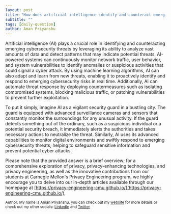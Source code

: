 ```yaml
---
layout: post
title: "How does artificial intelligence identify and counteract emerging cybersecurity threats?"
subtitle: ""
tags: [daily-question]
author: Aman Priyanshu
---
```


Artificial intelligence (AI) plays a crucial role in identifying and counteracting emerging cybersecurity threats by leveraging its ability to analyze vast amounts of data and detect patterns that may indicate potential threats. AI-powered systems can continuously monitor network traffic, user behavior, and system vulnerabilities to identify anomalies or suspicious activities that could signal a cyber attack. By using machine learning algorithms, AI can also adapt and learn from new threats, enabling it to proactively identify and respond to emerging cybersecurity risks in real time. Additionally, AI can automate threat response by deploying countermeasures such as isolating compromised systems, blocking malicious traffic, or patching vulnerabilities to prevent further exploitation.

To put it simply, imagine AI as a vigilant security guard in a bustling city. The guard is equipped with advanced surveillance cameras and sensors that constantly monitor the surroundings for any unusual activity. If the guard detects something out of the ordinary, such as a suspicious individual or a potential security breach, it immediately alerts the authorities and takes necessary actions to neutralize the threat. Similarly, AI uses its advanced capabilities to monitor digital environments and swiftly respond to emerging cybersecurity threats, helping to safeguard sensitive information and prevent potential cyber attacks.

Please note that the provided answer is a brief overview; for a comprehensive exploration of privacy, privacy-enhancing technologies, and privacy engineering, as well as the innovative contributions from our students at Carnegie Mellon's Privacy Engineering program, we highly encourage you to delve into our in-depth articles available through our homepage at [https://privacy-engineering-cmu.github.io/](https://privacy-engineering-cmu.github.io/).

<small>Author: My name is Aman Priyanshu, you can check out my [website](https://amanpriyanshu.github.io/) for more details or check out my other socials: [LinkedIn](https://www.linkedin.com/in/aman-priyanshu/) and [Twitter](https://twitter.com/AmanPriyanshu6)</small>
